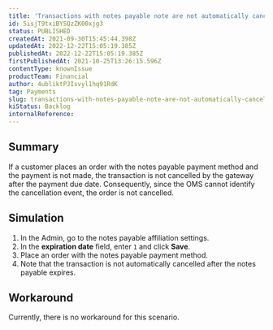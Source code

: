 ```yaml
---
title: 'Transactions with notes payable note are not automatically cancelled after the payment expires'
id: 5isjT9txiBYSQzZK00xjg3
status: PUBLISHED
createdAt: 2021-09-30T15:45:44.398Z
updatedAt: 2022-12-22T15:05:19.385Z
publishedAt: 2022-12-22T15:05:19.385Z
firstPublishedAt: 2021-10-25T13:26:15.596Z
contentType: knownIssue
productTeam: Financial
author: 4ubliktPJIsvyl1hq91RdK
tag: Payments
slug: transactions-with-notes-payable-note-are-not-automatically-cancelled-after
kiStatus: Backlog
internalReference: 
---
```


## Summary

If a customer places an order with the notes payable payment method and the payment is not made, the transaction is not cancelled by the gateway after the payment due date. Consequently, since the OMS cannot identify the cancellation event, the order is not cancelled.

## Simulation

1. In the Admin, go to the notes payable affiliation settings.
2. In the **expiration date** field, enter `1` and click __Save__.
3. Place an order with the notes payable payment method.
4. Note that the transaction is not automatically cancelled after the notes payable expires.

## Workaround

Currently, there is no workaround for this scenario.

